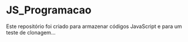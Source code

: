 # JS_Programacao
Este repositório foi criado para armazenar códigos JavaScript e para um teste de clonagem...
